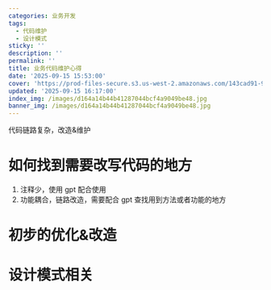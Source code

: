 ```yaml
---
categories: 业务开发
tags:
  - 代码维护
  - 设计模式
sticky: ''
description: ''
permalink: ''
title: 业务代码维护心得
date: '2025-09-15 15:53:00'
cover: 'https://prod-files-secure.s3.us-west-2.amazonaws.com/143cad91-961b-48b0-82dc-78fbb6eb5abe/9ec24cc6-bb37-4769-af13-e0541baa63f1/wallhaven-218wwx.jpg?X-Amz-Algorithm=AWS4-HMAC-SHA256&X-Amz-Content-Sha256=UNSIGNED-PAYLOAD&X-Amz-Credential=ASIAZI2LB466XVYQZ57V%2F20250917%2Fus-west-2%2Fs3%2Faws4_request&X-Amz-Date=20250917T120050Z&X-Amz-Expires=3600&X-Amz-Security-Token=IQoJb3JpZ2luX2VjECwaCXVzLXdlc3QtMiJHMEUCIQCEEctbmWQw2DmiRZKGHjR%2BxUAvZZCosR60oHWFrTylSgIgDlp24wWlGDy8X0kaVvZIqPBdfU9GbN1DFKRpiZS3TWYqiAQIpP%2F%2F%2F%2F%2F%2F%2F%2F%2F%2FARAAGgw2Mzc0MjMxODM4MDUiDNAQHdpU5EpWooQJaircA%2BeKC9lK36CJ2NnDqf%2BquppdmqFnbshpLp%2BZKCDXRYXHGe7tOY4CuJ6iG82GxnqIFdjHGJ%2B6h9sz62IKGKewIrK2Fp37ApM7NRu2iS1XIGC0cN%2BXvOI6vg6HMKLBr3G7sZloUn7yBQ2xtzkdIdsJaemEXA%2BE51u62k13XpHZ7ODFNE%2Bsc0YlkhW4CqkyLqCUpJYOwBOzWEvMmXYqnwfJxD4WyiGV979La6lHfcJY3UAMN0%2FfIfxgWPZgHlJqKvk7U0yf3YWEZkOn9KQM9ZQqZVc%2BzovVdsKus6LZXB3k1bL73n%2BQ2RE%2BPvUFuLgyKA79Yu0vB3CZqie0ZAs48FCSA%2BEPLDLfmzdak7WmY%2FVve8%2FqCOMo9%2BqGGjy1AqSoGU2RCGldweZ6o3O9bcoxkKzdgGMon8gnic9zMBK356atGlLYYmCK%2B9HQdJduJF3%2FA%2Bw32t%2BrfqExU46uQje8uKFGq6LjrAa5YwBheFVP8wJG2t5cY74PgCUIuZjnAgQdCejjN4ndRTIUOfbziYrc1eaUnYysRn54ZuKuYvFaBLXJL%2FOdGtFnItO3Tl2caf146CNq%2BtfKrRb5Mko65DhuBDV5JGLFX41P38KhE081OVEOt%2Bt%2FfN5m5H6TjK45Vmd7MIyyqsYGOqUBw26wc2PYEs%2Fjlnftazoz3jugC1j2JpQQphEIyBLbR6dPh4RZ%2BHWCm7S%2Fd5f%2BlnIaUOhtJvWwQ%2FKN1XF8H54jROU5Ay%2BNEuAkwJWdG5P3Tbf5EUY53v8fLCGBYbZSp56UzWluN3sPROOHYjys8a4c4lT%2F8UCpTDV0JNjvf8m8x1mpBLJIh6%2FPPz3goAnqkc4J%2FYnT%2FHa1Y2qwRuVmSaVBc8QYBHBN&X-Amz-Signature=1be9c229cc7dbe464e1956b5872f012ccb227889fd702e3b40a5dddf43a89b0b&X-Amz-SignedHeaders=host&x-amz-checksum-mode=ENABLED&x-id=GetObject'
updated: '2025-09-15 16:17:00'
index_img: /images/d164a14b44b41287044bcf4a9049be48.jpg
banner_img: /images/d164a14b44b41287044bcf4a9049be48.jpg
---
```


代码链路复杂，改造&维护


# 如何找到需要改写代码的地方

1. 注释少，使用 gpt 配合使用
2. 功能耦合，链路改造，需要配合 gpt 查找用到方法或者功能的地方

# 初步的优化&改造


# 设计模式相关


